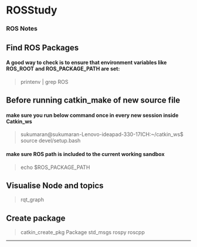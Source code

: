 # ROSStudy
### ROS Notes

## Find ROS Packages
#### A good way to check is to ensure that environment variables like ROS_ROOT and ROS_PACKAGE_PATH are set: 
> printenv | grep ROS

## Before running catkin_make of new source file
#### make sure you run below command once in every new session inside Catkin_ws
> sukumaran@sukumaran-Lenovo-ideapad-330-17ICH:~/catkin_ws$ source devel/setup.bash
#### make sure ROS path is included to the current working sandbox
> echo $ROS_PACKAGE_PATH
## Visualise Node and topics
   > rqt_graph
## Create package
>catkin_create_pkg Package std_msgs rospy roscpp

----
<!--stackedit_data:
eyJoaXN0b3J5IjpbLTE2OTc0ODExNzMsLTUwOTkxMTc5OSwtMT
c5ODM0NTU3N119
-->